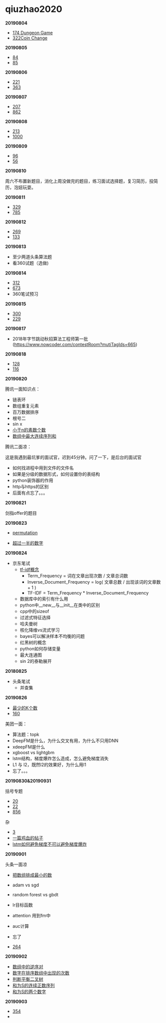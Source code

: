 # qiuzhao2020

**20190804**

- [174 Dungeon Game](https://leetcode.com/problems/dungeon-game/)
- [322Coin Change](https://leetcode.com/problems/coin-change/)

**20190805**

* [84](https://leetcode.com/problems/largest-rectangle-in-histogram/)
* [85](https://leetcode.com/problems/maximal-rectangle/)

**20190806**

* [221](https://leetcode.com/problems/maximal-square/)
* [363](https://leetcode.com/problems/max-sum-of-rectangle-no-larger-than-k/)

**20190807**

* [207](https://leetcode.com/problems/course-schedule/)
* [862](https://leetcode.com/problems/shortest-subarray-with-sum-at-least-k)

**20190808**

- [213](https://leetcode.com/problems/house-robber-ii/)
- [1000](https://leetcode.com/problems/minimum-cost-to-merge-stones/)

**20190809**

- [96](https://leetcode.com/problems/unique-binary-search-trees/)
- [56](https://leetcode.com/problems/merge-intervals/)

**20190810**

周六不布置新题目，消化上周没做完的题目，练习面试选择题，复习简历，投简历，泡妞玩耍。

**20190811**

- [329](https://leetcode.com/problems/longest-increasing-path-in-a-matrix/)
- [785](https://leetcode.com/problems/is-graph-bipartite/)

**20190812**

- [269](https://leetcode.com/problems/alien-dictionary/)
- [133](https://leetcode.com/problems/clone-graph/)

**20190813**

- 至少两道头条算法题
- 看360试题（选做)

**20190814**

* [312](https://leetcode.com/problems/burst-balloons/)
* [673](https://leetcode.com/problems/number-of-longest-increasing-subsequence/)
* 360笔试预习

**20190815**

* [300](https://leetcode.com/problems/longest-increasing-subsequence/)
* [229](https://leetcode.com/problems/majority-element-ii/)

**20190817**

* 2018年字节跳动秋招算法工程师第一批(https://www.nowcoder.com/contestRoom?mutiTagIds=665)

**20190818**

* [128](https://leetcode.com/problems/longest-consecutive-sequence/)
* [116](https://leetcode.com/problems/populating-next-right-pointers-in-each-node/)

**20190820**

腾讯一面知识点：

* 链表环
* 数组重复元素
* 百万数据排序
* 根号二
* sin x
* [小于n的素数个数](https://leetcode.com/problems/count-primes/)
* [数组中最大连续序列和](https://leetcode.com/problems/maximum-subarray/)

腾讯二面凉：

这是我遇到最坑爹的面试官，迟到45分钟。问了一下，是后台的面试官

* 如何找进程中用到文件的文件名
* 如果是分级的数据形式，如何设置你的表结构
* python装饰器的作用
* http与https的区别
* 后面有点忘了。。。

**20190821**

剑指offer的题目

**20190823**

* [permutation](https://www.nowcoder.com/practice/fe6b651b66ae47d7acce78ffdd9a96c7?tpId=13&tqId=11180&tPage=2&rp=2&ru=%2Fta%2Fcoding-interviews&qru=%2Fta%2Fcoding-interviews%2Fquestion-ranking)

* [超过一半的数字](https://www.nowcoder.com/practice/e8a1b01a2df14cb2b228b30ee6a92163?tpId=13&tqId=11181&tPage=2&rp=2&ru=%2Fta%2Fcoding-interviews&qru=%2Fta%2Fcoding-interviews%2Fquestion-ranking)

**20190824**

* 京东笔试
  * [tf-idf概念](https://zhuanlan.zhihu.com/p/31197209)
    * Term_Frequency = 词在文章出现次数 / 文章总词数
    * Inverse_Document_Frequency = log( 文章总数 / 出现该词的文章数 + 1 )
    * TF-IDF = Term_Frequency * Inverse_Document_Frequency
  * 数据库中的索引有什么用
  * python中__new__与__init__在类中的区别
  * cpp中的sizeof
  * 过滤式特征选择
  * 哈夫曼树
  * 核化降维vs流式学习
  * bayes可以解决样本不均衡的问题
  * 红黑树的概念
  * python如何存储变量
  * 最大连通图
  * sin 2的泰勒展开

**20180825**

* 头条笔试
  * 并查集

**20190826**

* [最少的K个数](https://www.nowcoder.com/practice/6a296eb82cf844ca8539b57c23e6e9bf?tpId=13&tqId=11182&tPage=2&rp=2&ru=%2Fta%2Fcoding-interviews&qru=%2Fta%2Fcoding-interviews%2Fquestion-ranking)
* [160](https://leetcode.com/problems/intersection-of-two-linked-lists/)

美团一面：

* 算法题：topk
* DeepFM是什么，为什么交叉有用，为什么不只用DNN
* xdeepFM是什么
* xgboost vs lightgbm
* lstm结构，梯度爆炸怎么造成，怎么避免梯度消失
* L1 与 l2，既然l2的效果好，为什么用l1
* 忘了。。。

**20190830&20190931**

括号专题

* [20](https://leetcode.com/problems/valid-parentheses/submissions/)
* [22](https://leetcode.com/problems/generate-parentheses/)
* [856](https://leetcode.com/problems/score-of-parentheses/)

杂

* [3](https://leetcode.com/problems/longest-substring-without-repeating-characters/description/)
* [一篇鸡血的帖子](https://www.nowcoder.com/discuss/104930)
* [lstm如何避免梯度不可以避免梯度爆炸](https://www.zhihu.com/question/34878706)

**20190901**

头条一面凉

* [把数组排成最小的数](https://www.nowcoder.com/practice/8fecd3f8ba334add803bf2a06af1b993?tpId=13&tqId=11185&tPage=2&rp=2&ru=%2Fta%2Fcoding-interviews&qru=%2Fta%2Fcoding-interviews%2Fquestion-ranking)
* adam vs sgd
* random forest vs gbdt
* lr目标函数
* attention 用到fm中
* auc计算
* 忘了

* [264](https://leetcode.com/problems/ugly-number-ii/)

**20190902**

* [数组中的逆序对](https://www.nowcoder.com/practice/96bd6684e04a44eb80e6a68efc0ec6c5?tpId=13&tqId=11188&tPage=2&rp=2&ru=%2Fta%2Fcoding-interviews&qru=%2Fta%2Fcoding-interviews%2Fquestion-ranking)
* [数字在排序数组中出现的次数](https://www.nowcoder.com/practice/70610bf967994b22bb1c26f9ae901fa2?tpId=13&tqId=11190&tPage=2&rp=2&ru=%2Fta%2Fcoding-interviews&qru=%2Fta%2Fcoding-interviews%2Fquestion-ranking)
* [判断平衡二叉树](https://www.nowcoder.com/practice/8b3b95850edb4115918ecebdf1b4d222?tpId=13&tqId=11192&tPage=2&rp=2&ru=%2Fta%2Fcoding-interviews&qru=%2Fta%2Fcoding-interviews%2Fquestion-ranking)
* [和为S的连续正数序列](https://www.nowcoder.com/practice/c451a3fd84b64cb19485dad758a55ebe?tpId=13&tqId=11194&tPage=3&rp=2&ru=%2Fta%2Fcoding-interviews&qru=%2Fta%2Fcoding-interviews%2Fquestion-ranking)
* [和为S的两个数字](https://www.nowcoder.com/practice/390da4f7a00f44bea7c2f3d19491311b?tpId=13&tqId=11195&tPage=3&rp=2&ru=%2Fta%2Fcoding-interviews&qru=%2Fta%2Fcoding-interviews%2Fquestion-ranking)

**20190903**

- [354](https://leetcode.com/problems/russian-doll-envelopes/)
- 